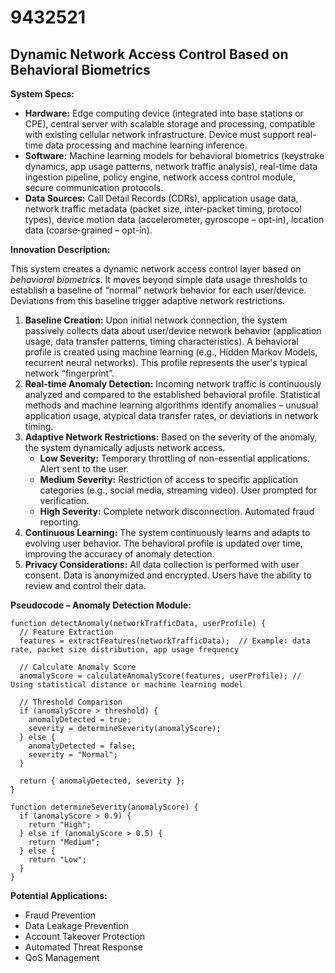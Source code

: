 # 9432521

## Dynamic Network Access Control Based on Behavioral Biometrics

**System Specs:**

*   **Hardware:** Edge computing device (integrated into base stations or CPE), central server with scalable storage and processing, compatible with existing cellular network infrastructure. Device must support real-time data processing and machine learning inference.
*   **Software:** Machine learning models for behavioral biometrics (keystroke dynamics, app usage patterns, network traffic analysis), real-time data ingestion pipeline, policy engine, network access control module, secure communication protocols.
*   **Data Sources:** Call Detail Records (CDRs), application usage data, network traffic metadata (packet size, inter-packet timing, protocol types), device motion data (accelerometer, gyroscope – opt-in), location data (coarse-grained – opt-in).

**Innovation Description:**

This system creates a dynamic network access control layer based on *behavioral biometrics*. It moves beyond simple data usage thresholds to establish a baseline of “normal” network behavior for each user/device. Deviations from this baseline trigger adaptive network restrictions.

1.  **Baseline Creation:** Upon initial network connection, the system passively collects data about user/device network behavior (application usage, data transfer patterns, timing characteristics).  A behavioral profile is created using machine learning (e.g., Hidden Markov Models, recurrent neural networks). This profile represents the user's typical network “fingerprint”.
2.  **Real-time Anomaly Detection:** Incoming network traffic is continuously analyzed and compared to the established behavioral profile.  Statistical methods and machine learning algorithms identify anomalies – unusual application usage, atypical data transfer rates, or deviations in network timing.
3.  **Adaptive Network Restrictions:**  Based on the severity of the anomaly, the system dynamically adjusts network access.  
    *   **Low Severity:** Temporary throttling of non-essential applications.  Alert sent to the user.
    *   **Medium Severity:** Restriction of access to specific application categories (e.g., social media, streaming video). User prompted for verification.
    *   **High Severity:** Complete network disconnection.  Automated fraud reporting.
4.  **Continuous Learning:** The system continuously learns and adapts to evolving user behavior. The behavioral profile is updated over time, improving the accuracy of anomaly detection.
5.  **Privacy Considerations:**  All data collection is performed with user consent.  Data is anonymized and encrypted.  Users have the ability to review and control their data.

**Pseudocode – Anomaly Detection Module:**

```
function detectAnomaly(networkTrafficData, userProfile) {
  // Feature Extraction
  features = extractFeatures(networkTrafficData);  // Example: data rate, packet size distribution, app usage frequency

  // Calculate Anomaly Score
  anomalyScore = calculateAnomalyScore(features, userProfile); // Using statistical distance or machine learning model

  // Threshold Comparison
  if (anomalyScore > threshold) {
    anomalyDetected = true;
    severity = determineSeverity(anomalyScore);
  } else {
    anomalyDetected = false;
    severity = "Normal";
  }

  return { anomalyDetected, severity };
}

function determineSeverity(anomalyScore) {
  if (anomalyScore > 0.9) {
    return "High";
  } else if (anomalyScore > 0.5) {
    return "Medium";
  } else {
    return "Low";
  }
}
```

**Potential Applications:**

*   Fraud Prevention
*   Data Leakage Prevention
*   Account Takeover Protection
*   Automated Threat Response
*   QoS Management